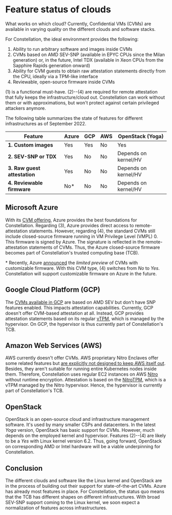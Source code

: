 # Feature status of clouds

What works on which cloud? Currently, Confidential VMs (CVMs) are available in varying quality on the different clouds and software stacks.

For Constellation, the ideal environment provides the following:

1. Ability to run arbitrary software and images inside CVMs
2. CVMs based on AMD SEV-SNP (available in EPYC CPUs since the Milan generation) or, in the future, Intel TDX (available in Xeon CPUs from the Sapphire Rapids generation onward)
3. Ability for CVM guests to obtain raw attestation statements directly from the CPU, ideally via a TPM-like interface
4. Reviewable, open-source firmware inside CVMs

(1) is a functional must-have. (2)--(4) are required for remote attestation that fully keeps the infrastructure/cloud out. Constellation can work without them or with approximations, but won't protect against certain privileged attackers anymore.

The following table summarizes the state of features for different infrastructures as of September 2022.

| **Feature**                   | **Azure** | **GCP** | **AWS** | **OpenStack (Yoga)** |
|-------------------------------|-----------|---------|---------|----------------------|
| **1. Custom images**          | Yes       | Yes     | No      | Yes                  |
| **2. SEV-SNP or TDX**         | Yes       | No      | No      | Depends on kernel/HV |
| **3. Raw guest attestation**  | Yes       | No      | No      | Depends on kernel/HV |
| **4. Reviewable firmware**    | No*       | No      | No      | Depends on kernel/HV |

## Microsoft Azure

With its [CVM offering](https://docs.microsoft.com/en-us/azure/confidential-computing/confidential-vm-overview), Azure provides the best foundations for Constellation. Regarding (3), Azure provides direct access to remote-attestation statements. However, regarding (4), the standard CVMs still include closed-source firmware running in VM Privilege Level (VMPL) 0. This firmware is signed by Azure. The signature is reflected in the remote-attestation statements of CVMs. Thus, the Azure closed-source firmware becomes part of Constellation's trusted computing base (TCB).

\* Recently, Azure [announced](https://techcommunity.microsoft.com/t5/azure-confidential-computing/azure-confidential-vms-using-sev-snp-dcasv5-ecasv5-are-now/ba-p/3573747) the *limited preview* of CVMs with customizable firmware. With this CVM type, (4) switches from *No* to *Yes*. Constellation will support customizable firmware on Azure in the future.

## Google Cloud Platform (GCP)

The [CVMs available in GCP](https://cloud.google.com/compute/confidential-vm/docs/create-confidential-vm-instance) are based on AMD SEV but don't have SNP features enabled. This impacts attestation capabilities. Currently, GCP doesn't offer CVM-based attestation at all. Instead, GCP provides attestation statements based on its regular [vTPM](https://cloud.google.com/blog/products/identity-security/virtual-trusted-platform-module-for-shielded-vms-security-in-plaintext), which is managed by the hypervisor. On GCP, the hypervisor is thus currently part of Constellation's TCB.

## Amazon Web Services (AWS)

AWS currently doesn't offer CVMs. AWS proprietary Nitro Enclaves offer some related features but [are explicitly not designed to keep AWS itself out](https://aws.amazon.com/blogs/security/confidential-computing-an-aws-perspective/). Besides, they aren't suitable for running entire Kubernetes nodes inside them. Therefore, Constellation uses regular EC2 instances on AWS [Nitro](https://aws.amazon.com/ec2/nitro/) without runtime encryption. Attestation is based on the [NitroTPM](https://docs.aws.amazon.com/AWSEC2/latest/UserGuide/nitrotpm.html), which is a vTPM managed by the Nitro hypervisor. Hence, the hypervisor is currently part of Constellation's TCB.

## OpenStack

OpenStack is an open-source cloud and infrastructure management software. It's used by many smaller CSPs and datacenters. In the latest *Yoga* version, OpenStack has basic support for CVMs. However, much depends on the employed kernel and hypervisor. Features (2)--(4) are likely to be a *Yes* with Linux kernel version 6.2. Thus, going forward, OpenStack on corresponding AMD or Intel hardware will be a viable underpinning for Constellation.

## Conclusion

The different clouds and software like the Linux kernel and OpenStack are in the process of building out their support for state-of-the-art CVMs. Azure has already most features in place. For Constellation, the status quo means that the TCB has different shapes on different infrastructures. With broad SEV-SNP support coming to the Linux kernel, we soon expect a normalization of features across infrastructures.

